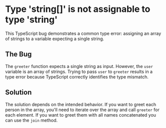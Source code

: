 # Type 'string[]' is not assignable to type 'string'
This TypeScript bug demonstrates a common type error: assigning an array of strings to a variable expecting a single string.

## The Bug
The `greeter` function expects a single string as input.  However, the `user` variable is an array of strings.  Trying to pass `user` to `greeter` results in a type error because TypeScript correctly identifies the type mismatch.

## Solution
The solution depends on the intended behavior.  If you want to greet each person in the array, you'll need to iterate over the array and call `greeter` for each element. If you want to greet them with all names concatenated you can use the `join` method.